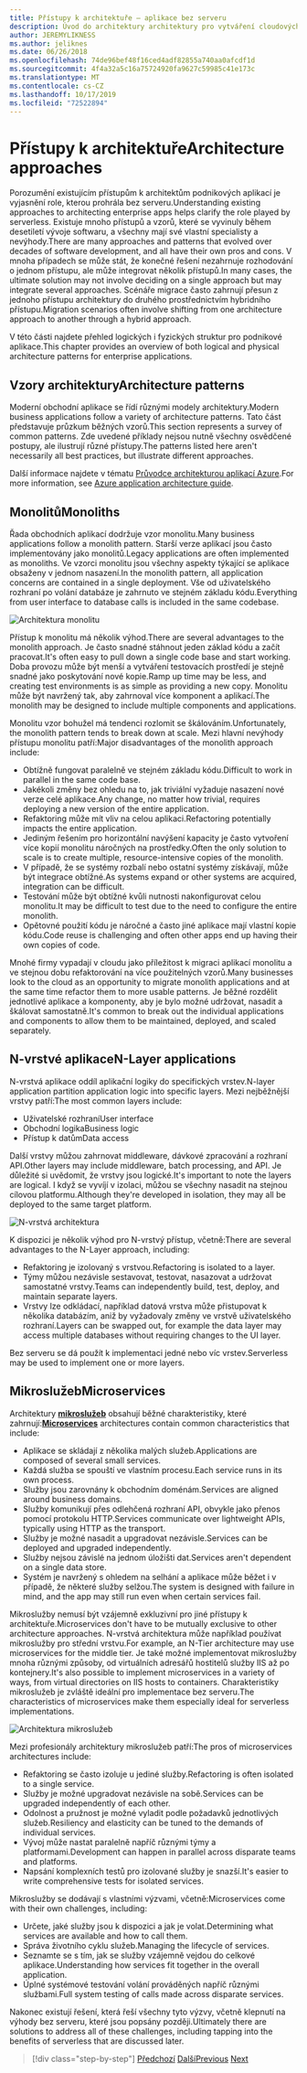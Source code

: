 ```yaml
---
title: Přístupy k architektuře – aplikace bez serveru
description: Úvod do architektury architektury pro vytváření cloudových podnikových aplikací, od N-vrstvých architektur až po bez serveru.
author: JEREMYLIKNESS
ms.author: jeliknes
ms.date: 06/26/2018
ms.openlocfilehash: 74de96bef48f16ced4adf82855a740aa0afcdf1d
ms.sourcegitcommit: 4f4a32a5c16a75724920fa9627c59985c41e173c
ms.translationtype: MT
ms.contentlocale: cs-CZ
ms.lasthandoff: 10/17/2019
ms.locfileid: "72522894"
---
```

# <a name="architecture-approaches"></a><span data-ttu-id="52d81-103">Přístupy k architektuře</span><span class="sxs-lookup"><span data-stu-id="52d81-103">Architecture approaches</span></span>

<span data-ttu-id="52d81-104">Porozumění existujícím přístupům k architektům podnikových aplikací je vyjasnění role, kterou prohrála bez serveru.</span><span class="sxs-lookup"><span data-stu-id="52d81-104">Understanding existing approaches to architecting enterprise apps helps clarify the role played by serverless.</span></span> <span data-ttu-id="52d81-105">Existuje mnoho přístupů a vzorů, které se vyvinuly během desetiletí vývoje softwaru, a všechny mají své vlastní specialisty a nevýhody.</span><span class="sxs-lookup"><span data-stu-id="52d81-105">There are many approaches and patterns that evolved over decades of software development, and all have their own pros and cons.</span></span> <span data-ttu-id="52d81-106">V mnoha případech se může stát, že konečné řešení nezahrnuje rozhodování o jednom přístupu, ale může integrovat několik přístupů.</span><span class="sxs-lookup"><span data-stu-id="52d81-106">In many cases, the ultimate solution may not involve deciding on a single approach but may integrate several approaches.</span></span> <span data-ttu-id="52d81-107">Scénáře migrace často zahrnují přesun z jednoho přístupu architektury do druhého prostřednictvím hybridního přístupu.</span><span class="sxs-lookup"><span data-stu-id="52d81-107">Migration scenarios often involve shifting from one architecture approach to another through a hybrid approach.</span></span>

<span data-ttu-id="52d81-108">V této části najdete přehled logických i fyzických struktur pro podnikové aplikace.</span><span class="sxs-lookup"><span data-stu-id="52d81-108">This chapter provides an overview of both logical and physical architecture patterns for enterprise applications.</span></span>

## <a name="architecture-patterns"></a><span data-ttu-id="52d81-109">Vzory architektury</span><span class="sxs-lookup"><span data-stu-id="52d81-109">Architecture patterns</span></span>

<span data-ttu-id="52d81-110">Moderní obchodní aplikace se řídí různými modely architektury.</span><span class="sxs-lookup"><span data-stu-id="52d81-110">Modern business applications follow a variety of architecture patterns.</span></span> <span data-ttu-id="52d81-111">Tato část představuje průzkum běžných vzorů.</span><span class="sxs-lookup"><span data-stu-id="52d81-111">This section represents a survey of common patterns.</span></span> <span data-ttu-id="52d81-112">Zde uvedené příklady nejsou nutně všechny osvědčené postupy, ale ilustrují různé přístupy.</span><span class="sxs-lookup"><span data-stu-id="52d81-112">The patterns listed here aren't necessarily all best practices, but illustrate different approaches.</span></span>

<span data-ttu-id="52d81-113">Další informace najdete v tématu [Průvodce architekturou aplikací Azure](https://docs.microsoft.com/azure/architecture/guide/).</span><span class="sxs-lookup"><span data-stu-id="52d81-113">For more information, see [Azure application architecture guide](https://docs.microsoft.com/azure/architecture/guide/).</span></span>

## <a name="monoliths"></a><span data-ttu-id="52d81-114">Monolitů</span><span class="sxs-lookup"><span data-stu-id="52d81-114">Monoliths</span></span>

<span data-ttu-id="52d81-115">Řada obchodních aplikací dodržuje vzor monolitu.</span><span class="sxs-lookup"><span data-stu-id="52d81-115">Many business applications follow a monolith pattern.</span></span> <span data-ttu-id="52d81-116">Starší verze aplikací jsou často implementovány jako monolitů.</span><span class="sxs-lookup"><span data-stu-id="52d81-116">Legacy applications are often implemented as monoliths.</span></span> <span data-ttu-id="52d81-117">Ve vzorci monolitu jsou všechny aspekty týkající se aplikace obsaženy v jednom nasazení.</span><span class="sxs-lookup"><span data-stu-id="52d81-117">In the monolith pattern, all application concerns are contained in a single deployment.</span></span> <span data-ttu-id="52d81-118">Vše od uživatelského rozhraní po volání databáze je zahrnuto ve stejném základu kódu.</span><span class="sxs-lookup"><span data-stu-id="52d81-118">Everything from user interface to database calls is included in the same codebase.</span></span>

![Architektura monolitu](./media/monolith-architecture.png)

<span data-ttu-id="52d81-120">Přístup k monolitu má několik výhod.</span><span class="sxs-lookup"><span data-stu-id="52d81-120">There are several advantages to the monolith approach.</span></span> <span data-ttu-id="52d81-121">Je často snadné stáhnout jeden základ kódu a začít pracovat.</span><span class="sxs-lookup"><span data-stu-id="52d81-121">It's often easy to pull down a single code base and start working.</span></span> <span data-ttu-id="52d81-122">Doba provozu může být menší a vytváření testovacích prostředí je stejně snadné jako poskytování nové kopie.</span><span class="sxs-lookup"><span data-stu-id="52d81-122">Ramp up time may be less, and creating test environments is as simple as providing a new copy.</span></span> <span data-ttu-id="52d81-123">Monolitu může být navržený tak, aby zahrnoval více komponent a aplikací.</span><span class="sxs-lookup"><span data-stu-id="52d81-123">The monolith may be designed to include multiple components and applications.</span></span>

<span data-ttu-id="52d81-124">Monolitu vzor bohužel má tendenci rozlomit se škálováním.</span><span class="sxs-lookup"><span data-stu-id="52d81-124">Unfortunately, the monolith pattern tends to break down at scale.</span></span> <span data-ttu-id="52d81-125">Mezi hlavní nevýhody přístupu monolitu patří:</span><span class="sxs-lookup"><span data-stu-id="52d81-125">Major disadvantages of the monolith approach include:</span></span>

- <span data-ttu-id="52d81-126">Obtížně fungovat paralelně ve stejném základu kódu.</span><span class="sxs-lookup"><span data-stu-id="52d81-126">Difficult to work in parallel in the same code base.</span></span>
- <span data-ttu-id="52d81-127">Jakékoli změny bez ohledu na to, jak triviální vyžaduje nasazení nové verze celé aplikace.</span><span class="sxs-lookup"><span data-stu-id="52d81-127">Any change, no matter how trivial, requires deploying a new version of the entire application.</span></span>
- <span data-ttu-id="52d81-128">Refaktoring může mít vliv na celou aplikaci.</span><span class="sxs-lookup"><span data-stu-id="52d81-128">Refactoring potentially impacts the entire application.</span></span>
- <span data-ttu-id="52d81-129">Jediným řešením pro horizontální navýšení kapacity je často vytvoření více kopií monolitu náročných na prostředky.</span><span class="sxs-lookup"><span data-stu-id="52d81-129">Often the only solution to scale is to create multiple, resource-intensive copies of the monolith.</span></span>
- <span data-ttu-id="52d81-130">V případě, že se systémy rozbalí nebo ostatní systémy získávají, může být integrace obtížné.</span><span class="sxs-lookup"><span data-stu-id="52d81-130">As systems expand or other systems are acquired, integration can be difficult.</span></span>
- <span data-ttu-id="52d81-131">Testování může být obtížné kvůli nutnosti nakonfigurovat celou monolitu.</span><span class="sxs-lookup"><span data-stu-id="52d81-131">It may be difficult to test due to the need to configure the entire monolith.</span></span>
- <span data-ttu-id="52d81-132">Opětovné použití kódu je náročné a často jiné aplikace mají vlastní kopie kódu.</span><span class="sxs-lookup"><span data-stu-id="52d81-132">Code reuse is challenging and often other apps end up having their own copies of code.</span></span>

<span data-ttu-id="52d81-133">Mnohé firmy vypadají v cloudu jako příležitost k migraci aplikací monolitu a ve stejnou dobu refaktorování na více použitelných vzorů.</span><span class="sxs-lookup"><span data-stu-id="52d81-133">Many businesses look to the cloud as an opportunity to migrate monolith applications and at the same time refactor them to more usable patterns.</span></span> <span data-ttu-id="52d81-134">Je běžné rozdělit jednotlivé aplikace a komponenty, aby je bylo možné udržovat, nasadit a škálovat samostatně.</span><span class="sxs-lookup"><span data-stu-id="52d81-134">It's common to break out the individual applications and components to allow them to be maintained, deployed, and scaled separately.</span></span>

## <a name="n-layer-applications"></a><span data-ttu-id="52d81-135">N-vrstvé aplikace</span><span class="sxs-lookup"><span data-stu-id="52d81-135">N-Layer applications</span></span>

<span data-ttu-id="52d81-136">N-vrstvá aplikace oddíl aplikační logiky do specifických vrstev.</span><span class="sxs-lookup"><span data-stu-id="52d81-136">N-layer application partition application logic into specific layers.</span></span> <span data-ttu-id="52d81-137">Mezi nejběžnější vrstvy patří:</span><span class="sxs-lookup"><span data-stu-id="52d81-137">The most common layers include:</span></span>

- <span data-ttu-id="52d81-138">Uživatelské rozhraní</span><span class="sxs-lookup"><span data-stu-id="52d81-138">User interface</span></span>
- <span data-ttu-id="52d81-139">Obchodní logika</span><span class="sxs-lookup"><span data-stu-id="52d81-139">Business logic</span></span>
- <span data-ttu-id="52d81-140">Přístup k datům</span><span class="sxs-lookup"><span data-stu-id="52d81-140">Data access</span></span>

<span data-ttu-id="52d81-141">Další vrstvy můžou zahrnovat middleware, dávkové zpracování a rozhraní API.</span><span class="sxs-lookup"><span data-stu-id="52d81-141">Other layers may include middleware, batch processing, and API.</span></span> <span data-ttu-id="52d81-142">Je důležité si uvědomit, že vrstvy jsou logické.</span><span class="sxs-lookup"><span data-stu-id="52d81-142">It's important to note the layers are logical.</span></span> <span data-ttu-id="52d81-143">I když se vyvíjí v izolaci, můžou se všechny nasadit na stejnou cílovou platformu.</span><span class="sxs-lookup"><span data-stu-id="52d81-143">Although they're developed in isolation, they may all be deployed to the same target platform.</span></span>

![N-vrstvá architektura](./media/n-layer-architecture.png)

<span data-ttu-id="52d81-145">K dispozici je několik výhod pro N-vrstvý přístup, včetně:</span><span class="sxs-lookup"><span data-stu-id="52d81-145">There are several advantages to the N-Layer approach, including:</span></span>

- <span data-ttu-id="52d81-146">Refaktoring je izolovaný s vrstvou.</span><span class="sxs-lookup"><span data-stu-id="52d81-146">Refactoring is isolated to a layer.</span></span>
- <span data-ttu-id="52d81-147">Týmy můžou nezávisle sestavovat, testovat, nasazovat a udržovat samostatné vrstvy.</span><span class="sxs-lookup"><span data-stu-id="52d81-147">Teams can independently build, test, deploy, and maintain separate layers.</span></span>
- <span data-ttu-id="52d81-148">Vrstvy lze odkládací, například datová vrstva může přistupovat k několika databázím, aniž by vyžadovaly změny ve vrstvě uživatelského rozhraní.</span><span class="sxs-lookup"><span data-stu-id="52d81-148">Layers can be swapped out, for example the data layer may access multiple databases without requiring changes to the UI layer.</span></span>

<span data-ttu-id="52d81-149">Bez serveru se dá použít k implementaci jedné nebo víc vrstev.</span><span class="sxs-lookup"><span data-stu-id="52d81-149">Serverless may be used to implement one or more layers.</span></span>

## <a name="microservices"></a><span data-ttu-id="52d81-150">Mikroslužeb</span><span class="sxs-lookup"><span data-stu-id="52d81-150">Microservices</span></span>

<span data-ttu-id="52d81-151">Architektury **[mikroslužeb](https://docs.microsoft.com/azure/architecture/guide/architecture-styles/microservices)** obsahují běžné charakteristiky, které zahrnují:</span><span class="sxs-lookup"><span data-stu-id="52d81-151">**[Microservices](https://docs.microsoft.com/azure/architecture/guide/architecture-styles/microservices)** architectures contain common characteristics that include:</span></span>

- <span data-ttu-id="52d81-152">Aplikace se skládají z několika malých služeb.</span><span class="sxs-lookup"><span data-stu-id="52d81-152">Applications are composed of several small services.</span></span>
- <span data-ttu-id="52d81-153">Každá služba se spouští ve vlastním procesu.</span><span class="sxs-lookup"><span data-stu-id="52d81-153">Each service runs in its own process.</span></span>
- <span data-ttu-id="52d81-154">Služby jsou zarovnány k obchodním doménám.</span><span class="sxs-lookup"><span data-stu-id="52d81-154">Services are aligned around business domains.</span></span>
- <span data-ttu-id="52d81-155">Služby komunikují přes odlehčená rozhraní API, obvykle jako přenos pomocí protokolu HTTP.</span><span class="sxs-lookup"><span data-stu-id="52d81-155">Services communicate over lightweight APIs, typically using HTTP as the transport.</span></span>
- <span data-ttu-id="52d81-156">Služby je možné nasadit a upgradovat nezávisle.</span><span class="sxs-lookup"><span data-stu-id="52d81-156">Services can be deployed and upgraded independently.</span></span>
- <span data-ttu-id="52d81-157">Služby nejsou závislé na jednom úložišti dat.</span><span class="sxs-lookup"><span data-stu-id="52d81-157">Services aren't dependent on a single data store.</span></span>
- <span data-ttu-id="52d81-158">Systém je navržený s ohledem na selhání a aplikace může běžet i v případě, že některé služby selžou.</span><span class="sxs-lookup"><span data-stu-id="52d81-158">The system is designed with failure in mind, and the app may still run even when certain services fail.</span></span>

<span data-ttu-id="52d81-159">Mikroslužby nemusí být vzájemně exkluzivní pro jiné přístupy k architektuře.</span><span class="sxs-lookup"><span data-stu-id="52d81-159">Microservices don't have to be mutually exclusive to other architecture approaches.</span></span> <span data-ttu-id="52d81-160">N-vrstvá architektura může například používat mikroslužby pro střední vrstvu.</span><span class="sxs-lookup"><span data-stu-id="52d81-160">For example, an N-Tier architecture may use microservices for the middle tier.</span></span> <span data-ttu-id="52d81-161">Je také možné implementovat mikroslužby mnoha různými způsoby, od virtuálních adresářů hostitelů služby IIS až po kontejnery.</span><span class="sxs-lookup"><span data-stu-id="52d81-161">It's also possible to implement microservices in a variety of ways, from virtual directories on IIS hosts to containers.</span></span> <span data-ttu-id="52d81-162">Charakteristiky mikroslužeb je zvláště ideální pro implementace bez serveru.</span><span class="sxs-lookup"><span data-stu-id="52d81-162">The characteristics of microservices make them especially ideal for serverless implementations.</span></span>

![Architektura mikroslužeb](./media/microservices-architecture.png)

<span data-ttu-id="52d81-164">Mezi profesionály architektury mikroslužeb patří:</span><span class="sxs-lookup"><span data-stu-id="52d81-164">The pros of microservices architectures include:</span></span>

- <span data-ttu-id="52d81-165">Refaktoring se často izoluje u jediné služby.</span><span class="sxs-lookup"><span data-stu-id="52d81-165">Refactoring is often isolated to a single service.</span></span>
- <span data-ttu-id="52d81-166">Služby je možné upgradovat nezávisle na sobě.</span><span class="sxs-lookup"><span data-stu-id="52d81-166">Services can be upgraded independently of each other.</span></span>
- <span data-ttu-id="52d81-167">Odolnost a pružnost je možné vyladit podle požadavků jednotlivých služeb.</span><span class="sxs-lookup"><span data-stu-id="52d81-167">Resiliency and elasticity can be tuned to the demands of individual services.</span></span>
- <span data-ttu-id="52d81-168">Vývoj může nastat paralelně napříč různými týmy a platformami.</span><span class="sxs-lookup"><span data-stu-id="52d81-168">Development can happen in parallel across disparate teams and platforms.</span></span>
- <span data-ttu-id="52d81-169">Napsání komplexních testů pro izolované služby je snazší.</span><span class="sxs-lookup"><span data-stu-id="52d81-169">It's easier to write comprehensive tests for isolated services.</span></span>

<span data-ttu-id="52d81-170">Mikroslužby se dodávají s vlastními výzvami, včetně:</span><span class="sxs-lookup"><span data-stu-id="52d81-170">Microservices come with their own challenges, including:</span></span>

- <span data-ttu-id="52d81-171">Určete, jaké služby jsou k dispozici a jak je volat.</span><span class="sxs-lookup"><span data-stu-id="52d81-171">Determining what services are available and how to call them.</span></span>
- <span data-ttu-id="52d81-172">Správa životního cyklu služeb.</span><span class="sxs-lookup"><span data-stu-id="52d81-172">Managing the lifecycle of services.</span></span>
- <span data-ttu-id="52d81-173">Seznamte se s tím, jak se služby vzájemně vejdou do celkové aplikace.</span><span class="sxs-lookup"><span data-stu-id="52d81-173">Understanding how services fit together in the overall application.</span></span>
- <span data-ttu-id="52d81-174">Úplné systémové testování volání prováděných napříč různými službami.</span><span class="sxs-lookup"><span data-stu-id="52d81-174">Full system testing of calls made across disparate services.</span></span>

<span data-ttu-id="52d81-175">Nakonec existují řešení, která řeší všechny tyto výzvy, včetně klepnutí na výhody bez serveru, které jsou popsány později.</span><span class="sxs-lookup"><span data-stu-id="52d81-175">Ultimately there are solutions to address all of these challenges, including tapping into the benefits of serverless that are discussed later.</span></span>

>[!div class="step-by-step"]
><span data-ttu-id="52d81-176">[Předchozí](index.md)
>[Další](architecture-deployment-approaches.md)</span><span class="sxs-lookup"><span data-stu-id="52d81-176">[Previous](index.md)
[Next](architecture-deployment-approaches.md)</span></span>
